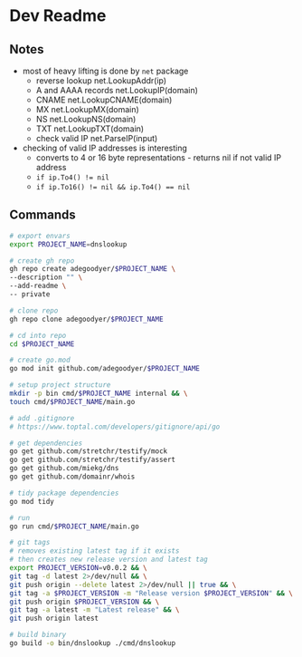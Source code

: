 # Dev Readme

## Notes
- most of heavy lifting is done by `net` package
  - reverse lookup        net.LookupAddr(ip)
  - A and AAAA records    net.LookupIP(domain)
  - CNAME                 net.LookupCNAME(domain)
  - MX                    net.LookupMX(domain)
  - NS                    net.LookupNS(domain)
  - TXT                   net.LookupTXT(domain)
  - check valid IP        net.ParseIP(input)
- checking of valid IP addresses is interesting
  - converts to 4 or 16 byte representations - returns nil if not valid IP address
  - `if ip.To4() != nil`
  - `if ip.To16() != nil && ip.To4() == nil`

## Commands
```bash
# export envars
export PROJECT_NAME=dnslookup

# create gh repo
gh repo create adegoodyer/$PROJECT_NAME \
--description "" \
--add-readme \
-- private

# clone repo
gh repo clone adegoodyer/$PROJECT_NAME

# cd into repo
cd $PROJECT_NAME

# create go.mod
go mod init github.com/adegoodyer/$PROJECT_NAME

# setup project structure
mkdir -p bin cmd/$PROJECT_NAME internal && \
touch cmd/$PROJECT_NAME/main.go

# add .gitignore
# https://www.toptal.com/developers/gitignore/api/go

# get dependencies
go get github.com/stretchr/testify/mock
go get github.com/stretchr/testify/assert
go get github.com/miekg/dns
go get github.com/domainr/whois

# tidy package dependencies
go mod tidy

# run
go run cmd/$PROJECT_NAME/main.go

# git tags
# removes existing latest tag if it exists
# then creates new release version and latest tag
export PROJECT_VERSION=v0.0.2 && \
git tag -d latest 2>/dev/null && \
git push origin --delete latest 2>/dev/null || true && \
git tag -a $PROJECT_VERSION -m "Release version $PROJECT_VERSION" && \
git push origin $PROJECT_VERSION && \
git tag -a latest -m "Latest release" && \
git push origin latest

# build binary
go build -o bin/dnslookup ./cmd/dnslookup
```
